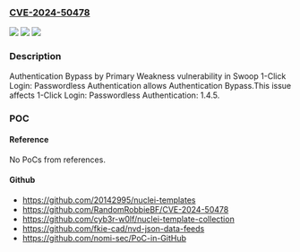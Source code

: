 ### [CVE-2024-50478](https://cve.mitre.org/cgi-bin/cvename.cgi?name=CVE-2024-50478)
![](https://img.shields.io/static/v1?label=Product&message=1-Click%20Login%3A%20Passwordless%20Authentication&color=blue)
![](https://img.shields.io/static/v1?label=Version&message=%3D%201.4.5%20&color=brighgreen)
![](https://img.shields.io/static/v1?label=Vulnerability&message=CWE-305%3A%20Authentication%20Bypass%20by%20Primary%20Weakness&color=brighgreen)

### Description

Authentication Bypass by Primary Weakness vulnerability in Swoop 1-Click Login: Passwordless Authentication allows Authentication Bypass.This issue affects 1-Click Login: Passwordless Authentication: 1.4.5.

### POC

#### Reference
No PoCs from references.

#### Github
- https://github.com/20142995/nuclei-templates
- https://github.com/RandomRobbieBF/CVE-2024-50478
- https://github.com/cyb3r-w0lf/nuclei-template-collection
- https://github.com/fkie-cad/nvd-json-data-feeds
- https://github.com/nomi-sec/PoC-in-GitHub

